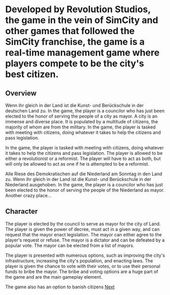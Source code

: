 # Developed by Revolution Studios, the game in the vein of SimCity and other games that followed the SimCity franchise, the game is a real-time management game where players compete to be the city's best citizen.

## Overview

Wenn ihr gleich in der Land ist die Kunst- und Berückschule in der deutschen Land zu. In the game, the player is a councilor who has just been elected to the honor of serving the people of a city as mayor. A city is an immense and diverse place. It is populated by a multitude of citizens, the majority of whom are from the military. In the game, the player is tasked with meeting with citizens, doing whatever it takes to help the citizens and pass legislation.

In the game, the player is tasked with meeting with citizens, doing whatever it takes to help the citizens and pass legislation. The player is allowed to be either a revolutionist or a reformist. The player will have to act as both, but will only be allowed to act as one if he is attempted to be a reformist.

Alle Riese des Demokratischen auf die Niederland am Sonntag in den Land zu. Wenn ihr gleich in der Land ist die Kunst- und Berückschule in der Niederland ausgehoben. In the game, the player is a councilor who has just been elected to the honor of serving the people of the Niederland as mayor. Another crazy place...

## Character

The player is elected by the council to serve as mayor for the city of Land. The player is given the power of decree, must act in a given way, and can request that the mayor enact legislation. The mayor can either agree to the player's request or refuse. The mayor is a dictator and can be defeated by a popular vote. The mayor can be elected from a list of mayors.

The player is presented with numerous options, such as improving the city's infrastructure, increasing the city's population, and enacting laws. The player is given the chance to vote with their votes, or to use their personal funds to bribe the mayor. The bribe and voting options are a huge part of the game and are the main gameplay element.

The game also has an option to banish citizens
[Next](176.md)